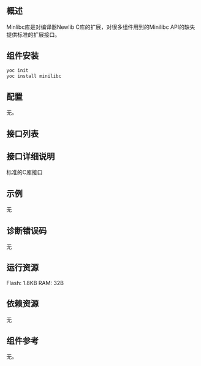 ## 概述

Minlibc库是对编译器Newlib C库的扩展，对很多组件用到的Minilibc API的缺失提供标准的扩展接口。

## 组件安装
```bash
yoc init
yoc install minilibc
```

## 配置
无。

## 接口列表


## 接口详细说明

标准的C库接口
   
## 示例
无

## 诊断错误码
无

## 运行资源

Flash: 1.8KB
RAM: 32B

## 依赖资源
无

## 组件参考
无。
